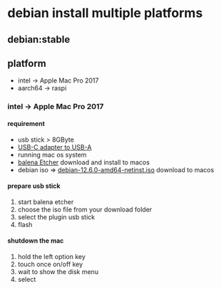 # debian install multiple platforms

## debian:stable

## platform

- intel -> Apple Mac Pro 2017
- aarch64 -> raspi
 
### intel -> Apple Mac Pro 2017

#### requirement
- usb stick > 8GByte
- [USB-C adapter to USB-A](https://www.viewsonic.com/library/tech/usb-c-usb-b-and-usb-a-whats-the-difference/)
- running mac os system
- [balena Etcher](https://etcher.balena.io/) download and install to macos
- debian iso => [debian-12.6.0-amd64-netinst.iso](https://www.debian.org/download) download to macos

#### prepare usb stick
1. start balena etcher
2. choose the iso file from your download folder
3. select the plugin usb stick
4. flash

#### shutdown the mac
1. hold the left option key
2. touch once on/off key
3. wait to show the disk menu
4. select


